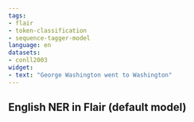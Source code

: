 ```yaml
---
tags:
- flair
- token-classification
- sequence-tagger-model
language: en
datasets:
- conll2003
widget:
- text: "George Washington went to Washington"
---
```

## English NER in Flair (default model)